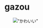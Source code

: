 # gazou


<!DOCTYPE html >
<html>
<head>
<meta charset=“utf-8” />
</head>
<body>
        <img src=“https://mail.google.com/mail/u/0/?ui=2&ik=31e4d99bf9&view=att&th=15b9f12e3a3a9180&attid=0.1&disp=safe&zw” alt=“かわいい” />
</body>
</html>
